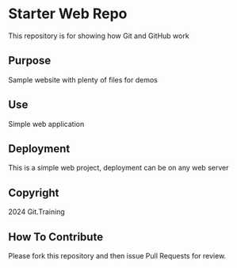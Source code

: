 # Starter Web Repo

This repository is for showing how Git and GitHub work

## Purpose

Sample website with plenty of files for demos

## Use

Simple web application

## Deployment

This is a simple web project, deployment can be on any web server

## Copyright

2024 Git.Training

## How To Contribute

Please fork this repository and then issue Pull Requests for review.